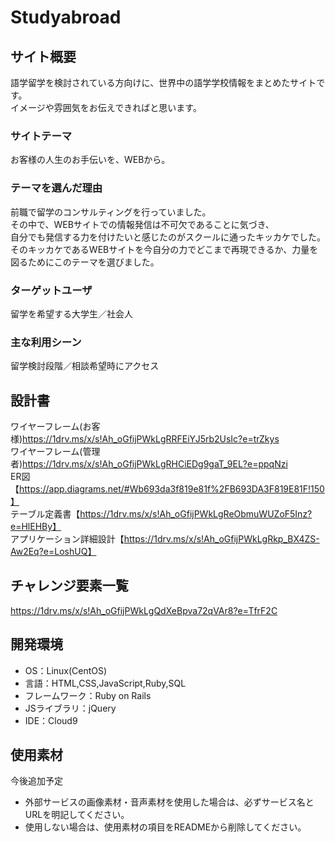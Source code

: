 # Studyabroad

## サイト概要
語学留学を検討されている方向けに、世界中の語学学校情報をまとめたサイトです。</br>
イメージや雰囲気をお伝えできればと思います。

### サイトテーマ
お客様の人生のお手伝いを、WEBから。

### テーマを選んだ理由
前職で留学のコンサルティングを行っていました。</br>
その中で、WEBサイトでの情報発信は不可欠であることに気づき、</br>
自分でも発信する力を付けたいと感じたのがスクールに通ったキッカケでした。</br>
そのキッカケであるWEBサイトを今自分の力でどこまで再現できるか、力量を図るためにこのテーマを選びました。

### ターゲットユーザ
留学を希望する大学生／社会人

### 主な利用シーン
留学検討段階／相談希望時にアクセス

## 設計書
ワイヤーフレーム(お客様)https://1drv.ms/x/s!Ah_oGfijPWkLgRRFEiYJ5rb2UsIc?e=trZkys</br>
ワイヤーフレーム(管理者)https://1drv.ms/x/s!Ah_oGfijPWkLgRHCiEDg9gaT_9EL?e=ppqNzi</br>
ER図【https://app.diagrams.net/#Wb693da3f819e81f%2FB693DA3F819E81F!150】</br>
テーブル定義書【https://1drv.ms/x/s!Ah_oGfijPWkLgReObmuWUZoF5Inz?e=HlEHBy】</br>
アプリケーション詳細設計【https://1drv.ms/x/s!Ah_oGfijPWkLgRkp_BX4ZS-Aw2Eq?e=LoshUQ】

## チャレンジ要素一覧
https://1drv.ms/x/s!Ah_oGfijPWkLgQdXeBpva72qVAr8?e=TfrF2C

## 開発環境
- OS：Linux(CentOS)
- 言語：HTML,CSS,JavaScript,Ruby,SQL
- フレームワーク：Ruby on Rails
- JSライブラリ：jQuery
- IDE：Cloud9

## 使用素材
今後追加予定
- 外部サービスの画像素材・音声素材を使用した場合は、必ずサービス名とURLを明記してください。
- 使用しない場合は、使用素材の項目をREADMEから削除してください。
